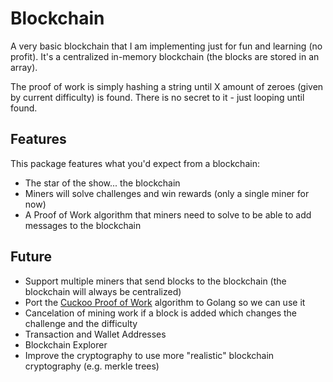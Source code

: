 # Blockchain
A very basic blockchain that I am implementing just for fun and learning (no profit). It's a centralized in-memory 
blockchain (the blocks are stored in an array).

The proof of work is simply hashing a string until X amount of zeroes (given by current difficulty) is found. There 
is no secret to it - just looping until found.

## Features
This package features what you'd expect from a blockchain:
- The star of the show... the blockchain
- Miners will solve challenges and win rewards (only a single miner for now)
- A Proof of Work algorithm that miners need to solve to be able to add messages to the blockchain

## Future
- Support multiple miners that send blocks to the blockchain (the blockchain will always be centralized)
- Port the [Cuckoo Proof of Work](https://github.com/tromp/cuckoo) algorithm to Golang so we can use it
- Cancelation of mining work if a block is added which changes the challenge and the difficulty
- Transaction and Wallet Addresses
- Blockchain Explorer
- Improve the cryptography to use more "realistic" blockchain cryptography (e.g. merkle trees)